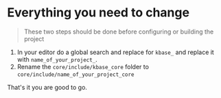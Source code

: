 # Everything you need to change

> These two steps should be done before configuring or building the project

1. In your editor do a global search and replace for `kbase_` and replace it with `name_of_your_project_`.
2. Rename the `core/include/kbase_core` folder to `core/include/name_of_your_project_core`

That's it you are good to go.
